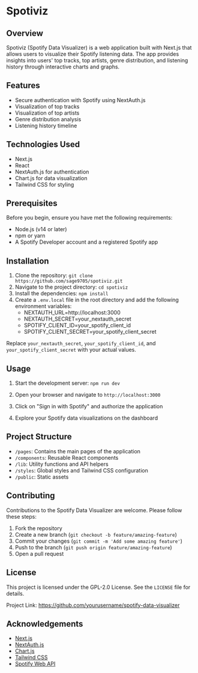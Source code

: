 # Spotiviz

## Overview

Spotiviz (Spotify Data Visualizer) is a web application built with Next.js that allows users to visualize their Spotify listening data. The app provides insights into users' top tracks, top artists, genre distribution, and listening history through interactive charts and graphs.

## Features

- Secure authentication with Spotify using NextAuth.js
- Visualization of top tracks
- Visualization of top artists
- Genre distribution analysis
- Listening history timeline


## Technologies Used

- Next.js
- React
- NextAuth.js for authentication
- Chart.js for data visualization
- Tailwind CSS for styling

## Prerequisites

Before you begin, ensure you have met the following requirements:

- Node.js (v14 or later)
- npm or yarn
- A Spotify Developer account and a registered Spotify app

## Installation

1. Clone the repository:
   ``
    git clone https://github.com/sage9705/spotiviz.git
   ``
2. Navigate to the project directory:
   ``
    cd spotiviz
   ``
3. Install the dependencies:
   ``
    npm install
   ``
4. Create a `.env.local` file in the root directory and add the following environment variables:
    - NEXTAUTH_URL=http://localhost:3000
    - NEXTAUTH_SECRET=your_nextauth_secret
    - SPOTIFY_CLIENT_ID=your_spotify_client_id
    - SPOTIFY_CLIENT_SECRET=your_spotify_client_secret
 


Replace `your_nextauth_secret`, `your_spotify_client_id`, and `your_spotify_client_secret` with your actual values.

## Usage

1. Start the development server:
   ``
   npm run dev
   ``

2. Open your browser and navigate to `http://localhost:3000`

3. Click on "Sign in with Spotify" and authorize the application

4. Explore your Spotify data visualizations on the dashboard

## Project Structure

- `/pages`: Contains the main pages of the application
- `/components`: Reusable React components
- `/lib`: Utility functions and API helpers
- `/styles`: Global styles and Tailwind CSS configuration
- `/public`: Static assets

## Contributing

Contributions to the Spotify Data Visualizer are welcome. Please follow these steps:

1. Fork the repository
2. Create a new branch (`git checkout -b feature/amazing-feature`)
3. Commit your changes (`git commit -m 'Add some amazing feature'`)
4. Push to the branch (`git push origin feature/amazing-feature`)
5. Open a pull request

## License

This project is licensed under the GPL-2.0 License. See the `LICENSE` file for details.


Project Link: https://github.com/yourusername/spotify-data-visualizer

## Acknowledgements

- [Next.js](https://nextjs.org/)
- [NextAuth.js](https://next-auth.js.org/)
- [Chart.js](https://www.chartjs.org/)
- [Tailwind CSS](https://tailwindcss.com/)
- [Spotify Web API](https://developer.spotify.com/documentation/web-api/)